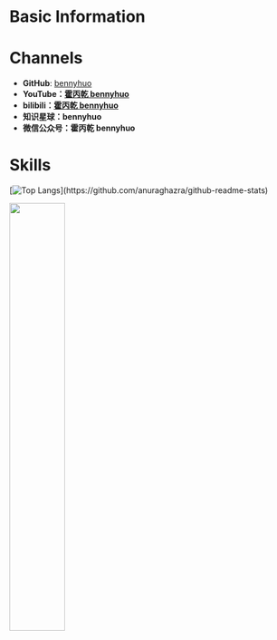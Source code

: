 # Basic Information



# Channels

* **GitHub**: [bennyhuo](https://github.com/bennyhuo)
* **YouTube：[霍丙乾 bennyhuo](https://www.youtube.com/channel/UCt47g8sEoUkI6R855ol3Gdw)**
* **bilibili：[霍丙乾 bennyhuo](https://space.bilibili.com/28615855)**
* **知识星球：bennyhuo**
* **微信公众号：霍丙乾 bennyhuo**


# Skills

[![Top Langs](https://github-readme-stats.vercel.app/api/top-langs/?username=gymiao&hide=go,php&layout=compact&show_icons=true&theme=tokyonight")](https://github.com/anuraghazra/github-readme-stats)

<img width="44%" align="left" src="https://github-readme-stats.vercel.app/api?username=gymiao&count_private=true&show_icons=true&theme=tokyonight" />







